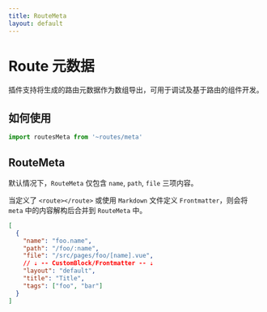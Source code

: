 ```yaml
---
title: RouteMeta
layout: default
---
```


# Route 元数据

插件支持将生成的路由元数据作为数组导出，可用于调试及基于路由的组件开发。

## 如何使用

```ts
import routesMeta from '~routes/meta'
```

## RouteMeta

默认情况下，`RouteMeta` 仅包含 `name`, `path`, `file` 三项内容。

当定义了 `<route></route>` 或使用 `Markdown` 文件定义 `Frontmatter`，则会将 `meta` 中的内容解构后合并到 `RouteMeta` 中。

```json
[
  {
    "name": "foo.name",
    "path": "/foo/:name",
    "file": "/src/pages/foo/[name].vue",
    // ⇣ -- CustomBlock/Frontmatter -- ⇣
    "layout": "default",
    "title": "Title",
    "tags": ["foo", "bar"]
  }
]
```
